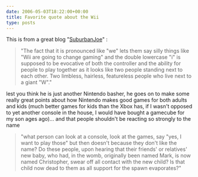 ```yaml
---
date: 2006-05-03T18:22:00+00:00
title: Favorite quote about the Wii
type: posts
---
```

This is from a great blog "[SuburbanJoe](https://suburbanjoe.blogspot.com/2006/05/wii.html)" :

> "The fact that it is pronounced like "we" lets them say silly things like "Wii are going to change gaming" and the double lowercase "i" is supposed to be evocative of both the controller and the ability for people to play together as it looks like two people standing next to each other. Two limbless, hairless, featureless people who live next to a giant "W"."

lest you think he is just another Nintendo basher, he goes on to make some really great points about how Nintendo makes good games for both adults and kids (much better games for kids than the Xbox has, if I wasn't opposed to yet another console in the house, I would have bought a gamecube for my son ages ago)... and that people shouldn't be reacting so strongly to the name

> "what person can look at a console, look at the games, say "yes, I want to play those" but then doesn't because they don't like the name? Do these people, upon hearing that their friends' or relatives' new baby, who had, in the womb, originally been named Mark, is now named Christopher, swear off all contact with the new child? Is that child now dead to them as all support for the spawn evaporates?"
